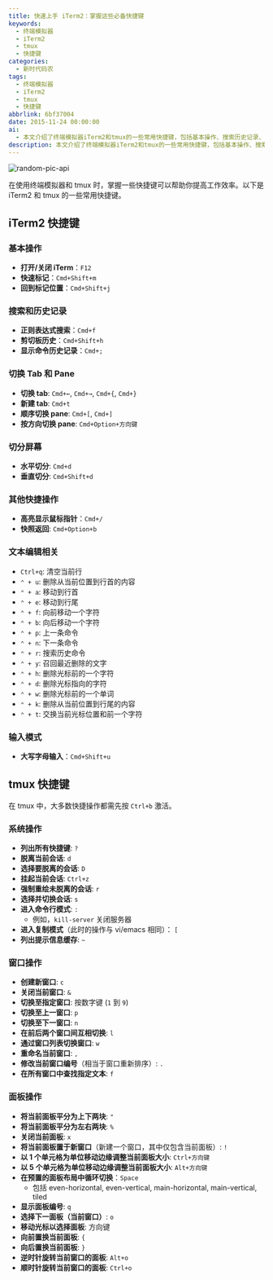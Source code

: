 ```yaml
---
title: 快速上手 iTerm2：掌握这些必备快捷键
keywords:
  - 终端模拟器
  - iTerm2
  - tmux
  - 快捷键
categories:
  - 新时代码农
tags:
  - 终端模拟器
  - iTerm2
  - tmux
  - 快捷键
abbrlink: 6bf37004
date: 2015-11-24 00:00:00
ai:
  - 本文介绍了终端模拟器iTerm2和tmux的一些常用快捷键，包括基本操作、搜索历史记录、切换Tab和Pane、切分屏幕等。还涵盖了文本编辑相关的快捷键，以及tmux中的系统操作、窗口操作、面板操作等内容。
description: 本文介绍了终端模拟器iTerm2和tmux的一些常用快捷键，包括基本操作、搜索历史记录、切换Tab和Pane、切分屏幕等。还涵盖了文本编辑相关的快捷键，以及tmux中的系统操作、窗口操作、面板操作等内容。
---
```


<!-- markdownlint-disable-next-line MD033 -->
<meta name="referrer" content="no-referrer"/>

![random-pic-api](https://cover.dong4j.ink:1024)

在使用终端模拟器和 tmux 时，掌握一些快捷键可以帮助你提高工作效率。以下是 iTerm2 和 tmux 的一些常用快捷键。

## iTerm2 快捷键

### 基本操作

- **打开/关闭 iTerm**：`F12`
- **快速标记**：`Cmd+Shift+m`
- **回到标记位置**：`Cmd+Shift+j`

### 搜索和历史记录

- **正则表达式搜索**：`Cmd+f`
- **剪切板历史**：`Cmd+Shift+h`
- **显示命令历史记录**：`Cmd+;`

### 切换 Tab 和 Pane

- **切换 tab**: `Cmd+←`, `Cmd+→`, `Cmd+{`, `Cmd+}`
- **新建 tab**: `Cmd+t`
- **顺序切换 pane**: `Cmd+[`, `Cmd+]`
- **按方向切换 pane**: `Cmd+Option+方向键`

### 切分屏幕

- **水平切分**: `Cmd+d`
- **垂直切分**: `Cmd+Shift+d`

### 其他快捷操作

- **高亮显示鼠标指针**：`Cmd+/`
- **快照返回**: `Cmd+Option+b`

### 文本编辑相关

- `Ctrl+q`: 清空当前行
- `⌃ + u`: 删除从当前位置到行首的内容
- `⌃ + a`: 移动到行首
- `⌃ + e`: 移动到行尾
- `⌃ + f`: 向前移动一个字符
- `⌃ + b`: 向后移动一个字符
- `⌃ + p`: 上一条命令
- `⌃ + n`: 下一条命令
- `⌃ + r`: 搜索历史命令
- `⌃ + y`: 召回最近删除的文字
- `⌃ + h`: 删除光标前的一个字符
- `⌃ + d`: 删除光标指向的字符
- `⌃ + w`: 删除光标前的一个单词
- `⌃ + k`: 删除从当前位置到行尾的内容
- `⌃ + t`: 交换当前光标位置和前一个字符

### 输入模式

- **大写字母输入**：`Cmd+Shift+u`

## tmux 快捷键

在 tmux 中，大多数快捷操作都需先按 `Ctrl+b` 激活。

### 系统操作

- **列出所有快捷键**: `?`
- **脱离当前会话**: `d`
- **选择要脱离的会话**: `D`
- **挂起当前会话**: `Ctrl+z`
- **强制重绘未脱离的会话**: `r`
- **选择并切换会话**: `s`
- **进入命令行模式**: `:`
  - 例如，`kill-server` 关闭服务器
- **进入复制模式**（此时的操作与 vi/emacs 相同）： `[`
- **列出提示信息缓存**: `~`

### 窗口操作

- **创建新窗口**: `c`
- **关闭当前窗口**: `&`
- **切换至指定窗口**: 按数字键 (`1` 到 `9`)
- **切换至上一窗口**: `p`
- **切换至下一窗口**: `n`
- **在前后两个窗口间互相切换**: `l`
- **通过窗口列表切换窗口**: `w`
- **重命名当前窗口**: `,`
- **修改当前窗口编号**（相当于窗口重新排序）: `.`
- **在所有窗口中查找指定文本**: `f`

### 面板操作

- **将当前面板平分为上下两块**: `"`
- **将当前面板平分为左右两块**: `%`
- **关闭当前面板**: `x`
- **将当前面板置于新窗口**（新建一个窗口，其中仅包含当前面板）: `!`
- **以 1 个单元格为单位移动边缘调整当前面板大小**: `Ctrl+方向键`
- **以 5 个单元格为单位移动边缘调整当前面板大小**: `Alt+方向键`
- **在预置的面板布局中循环切换**：`Space`
  - 包括 even-horizontal, even-vertical, main-horizontal, main-vertical, tiled
- **显示面板编号**: `q`
- **选择下一面板（当前窗口）**: `o`
- **移动光标以选择面板**: 方向键
- **向前置换当前面板**: `{`
- **向后置换当前面板**: `}`
- **逆时针旋转当前窗口的面板**: `Alt+o`
- **顺时针旋转当前窗口的面板**: `Ctrl+o`
